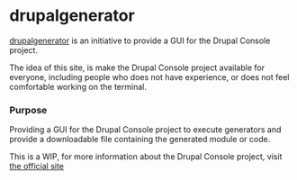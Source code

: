 # drupalgenerator

[drupalgenerator](http://drupalgenerator.com/) is an initiative to provide a GUI
for the Drupal Console project.

The idea of this site, is make the Drupal Console project available
for everyone, including people who does not have experience, or does not feel
comfortable working on the terminal.

### Purpose

Providing a GUI for the Drupal Console project to execute generators and
provide a downloadable file containing the generated module or code.

This is a WIP, for more information about the Drupal Console project, visit
[the official site](http://drupalconsole.com/)
